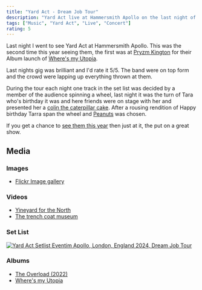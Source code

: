 ```yaml
---
title: "Yard Act - Dream Job Tour"
description: "Yard Act live at Hammersmith Apollo on the last night of their UK leg of the Dream Job Tour."
tags: ["Music", "Yard Act", "Live", "Concert"]
rating: 5
---
```


Last night I went to see Yard Act at Hammersmith Apollo. This was the second time this year seeing them, the first was at [Pryzm Kington](https://www.setlist.fm/setlist/yard-act/2024/pryzm-kingston-upon-thames-england-2bad0066.html) for their Album launch of [Where's my Utopia](https://en.wikipedia.org/wiki/Where%27s_My_Utopia%3F).

Last nights gig was brilliant and I'd rate it 5/5. The band were on top form and the crowd were lapping up everything thrown at them.

During the tour each night one track in the set list was decided by a member of the audience spinning a wheel, last night it was the turn of Tara who's birthday it was and here friends were on stage with her and presented her a [colin the caterpillar cake](https://en.wikipedia.org/wiki/Colin_the_Caterpillar). After a rousing rendition of Happy birthday Tarra span the wheel and [Peanuts](https://song.link/i/1545738650) was chosen.

If you get a chance to [see them this year](https://www.yardactors.com/live/) then just at it, the put on a great show.

## Media

### Images

- [Flickr Image gallery](https://flic.kr/s/aHBqjBiYuH)

### Videos

- [Yineyard for the North](https://vimeo.com/928332153)
- [The trench coat museum](https://vimeo.com/928335236)

### Set List

<a href="https://www.setlist.fm/setlist/yard-act/2024/eventim-apollo-london-england-13aa4d51.html" title="Yard Act Setlist Eventim Apollo, London, England 2024, Dream Job Tour"><img src="https://www.setlist.fm/widgets/setlist-image-v1?id=13aa4d51" alt="Yard Act Setlist Eventim Apollo, London, England 2024, Dream Job Tour" /></a>

### Albums

- [The Overload (2022)](https://album.link/gb/i/1579561799)
- [Where's my Utopia](https://album.link/gb/i/1712518914)

